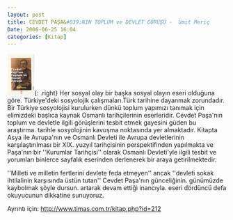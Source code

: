 ```yaml
---
layout: post
title: CEVDET PAŞA&#039;NIN TOPLUM ve DEVLET GÖRÜŞÜ -  Ümit Meriç
Date: 2006-06-25 16:04
categories: [Kitap]
---
```


![cevdetpasa2.jpg][]{: .right}  Her
sosyal olay bir başka sosyal olayın eseri olduğuna göre. Türkiye'deki
sosyolojik çalışmaları.Türk tarihine dayanmak zorundadır. Bir
Türkiye sosyolojisi kurulurken dünkü toplum yapımızı tanımak için
elimizdeki başlıca kaynak Osmanlı tarihçilerinin eserleridir. Cevdet
Paşa'nın toplum ve devletle ilgili görüşlerini tesbit etmek gayesini
güden bu araştırma. tarihle sosyolojinin kavuşma noktasında yer
almaktadır. Kitapta Asya ile Avrupa'nın ve Osmanlı Devleti ile Avrupa
devletlerinin karşılaştırılması bir XIX. yuzyıl tarihçisinin
perspektifinden yapılmakta ve Paşa'nın bir ''Kurumlar Tarihçisi'' olarak
Osmanlı Devleti'yle ilgili tesbit ve yorumları binlerce sayfalık
eserinden derlenerek bir araya getirilmektedir.

''Milleti ve milletin
fertlerini devlete feda etmeyen'' ancak ''devleti sokak ihtilalinin
karşısında üstün tutan'' Cevdet Paşa'nın günceliğinin. günümüzde
kaybolmak şöyle dursun. artarak devam ettiği inancıyla. eseri dördüncü
defa okuyucunun dikkatine sunuyoruz.

Ayrıntı için: http://www.timas.com.tr/kitap.php?id=212

  [cevdetpasa2.jpg]: /images/cevdetpasa2.thumbnail.jpg
